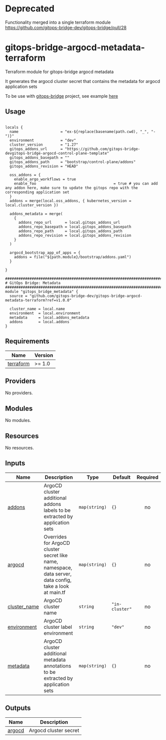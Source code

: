 # Deprecated
Functionality merged into a single terraform module https://github.com/gitops-bridge-dev/gitops-bridge/pull/28

# gitops-bridge-argocd-metadata-terraform
Terraform module for gitops-bridge argocd metadata

It generates the argocd cluster secret that contains the metadata for argocd application sets

To be use with [gitops-bridge](https://github.com/gitops-bridge-dev/) project, see example [here](https://github.com/gitops-bridge-dev/gitops-bridge/blob/main/argocd/iac/terraform/examples/eks/hello-world/main.tf)

## Usage

```hcl

locals {
  name                   = "ex-${replace(basename(path.cwd), "_", "-")}"
  environment            = "dev"
  cluster_version        = "1.27"
  gitops_addons_url      = "https://github.com/gitops-bridge-devgitops-bridge-argocd-control-plane-template"
  gitops_addons_basepath = ""
  gitops_addons_path     = "bootstrap/control-plane/addons"
  gitops_addons_revision = "HEAD"

  oss_addons = {
    enable_argo_workflows = true
    enable_foo                                   = true # you can add any addon here, make sure to update the gitops repo with the corresponding application set
  }
  addons = merge(local.oss_addons, { kubernetes_version = local.cluster_version })

  addons_metadata = merge(
    {
      addons_repo_url      = local.gitops_addons_url
      addons_repo_basepath = local.gitops_addons_basepath
      addons_repo_path     = local.gitops_addons_path
      addons_repo_revision = local.gitops_addons_revision
    }
  )

  argocd_bootstrap_app_of_apps = {
    addons = file("${path.module}/bootstrap/addons.yaml")
  }

}

############################################################################
# GitOps Bridge: Metadata
############################################################################
module "gitops_bridge_metadata" {
  source = "github.com/gitops-bridge-dev/gitops-bridge-argocd-metadata-terraform?ref=v1.0.0"

  cluster_name = local.name
  environment  = local.environment
  metadata     = local.addons_metadata
  addons       = local.addons
}
```

<!-- BEGINNING OF PRE-COMMIT-TERRAFORM DOCS HOOK -->
## Requirements

| Name | Version |
|------|---------|
| <a name="requirement_terraform"></a> [terraform](#requirement\_terraform) | >= 1.0 |

## Providers

No providers.

## Modules

No modules.

## Resources

No resources.

## Inputs

| Name | Description | Type | Default | Required |
|------|-------------|------|---------|:--------:|
| <a name="input_addons"></a> [addons](#input\_addons) | ArgoCD cluster additional addons labels to be extracted by application sets | `map(string)` | `{}` | no |
| <a name="input_argocd"></a> [argocd](#input\_argocd) | Overrides for ArgoCD cluster secret like name, namespace, data server, data config, take a look at main.tf | `map(string)` | `{}` | no |
| <a name="input_cluster_name"></a> [cluster\_name](#input\_cluster\_name) | ArgoCD cluster name | `string` | `"in-cluster"` | no |
| <a name="input_environment"></a> [environment](#input\_environment) | ArgoCD cluster label environment | `string` | `"dev"` | no |
| <a name="input_metadata"></a> [metadata](#input\_metadata) | ArgoCD cluster additional metadata annotations to be extracted by application sets | `map(string)` | `{}` | no |

## Outputs

| Name | Description |
|------|-------------|
| <a name="output_argocd"></a> [argocd](#output\_argocd) | Argocd cluster secret |
<!-- END OF PRE-COMMIT-TERRAFORM DOCS HOOK -->
